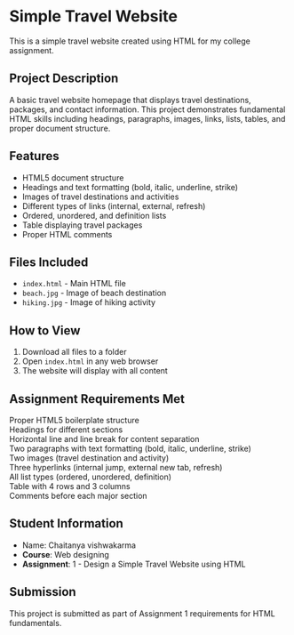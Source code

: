 # Simple Travel Website

This is a simple travel website created using HTML for my college assignment.

## Project Description

A basic travel website homepage that displays travel destinations, packages, and contact information. This project demonstrates fundamental HTML skills including headings, paragraphs, images, links, lists, tables, and proper document structure.

## Features

- HTML5 document structure
- Headings and text formatting (bold, italic, underline, strike)
- Images of travel destinations and activities
- Different types of links (internal, external, refresh)
- Ordered, unordered, and definition lists
- Table displaying travel packages
- Proper HTML comments

## Files Included

- `index.html` - Main HTML file
- `beach.jpg` - Image of beach destination
- `hiking.jpg` - Image of hiking activity

## How to View

1. Download all files to a folder
2. Open `index.html` in any web browser
3. The website will display with all content

## Assignment Requirements Met

 Proper HTML5 boilerplate structure  
 Headings for different sections  
 Horizontal line and line break for content separation  
 Two paragraphs with text formatting (bold, italic, underline, strike)  
 Two images (travel destination and activity)  
 Three hyperlinks (internal jump, external new tab, refresh)  
 All list types (ordered, unordered, definition)  
 Table with 4 rows and 3 columns  
 Comments before each major section  

## Student Information

- Name: Chaitanya vishwakarma  
- **Course**: Web designing
- **Assignment**: 1 - Design a Simple Travel Website using HTML

## Submission

This project is submitted as part of Assignment 1 requirements for HTML fundamentals.
